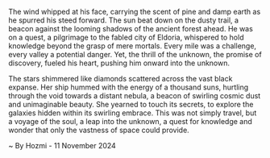 
The wind whipped at his face, carrying the scent of pine and damp earth as he spurred his steed forward. The sun beat down on the dusty trail, a beacon against the looming shadows of the ancient forest ahead. He was on a quest, a pilgrimage to the fabled city of Eldoria, whispered to hold knowledge beyond the grasp of mere mortals. Every mile was a challenge, every valley a potential danger. Yet, the thrill of the unknown, the promise of discovery, fueled his heart, pushing him onward into the unknown.

The stars shimmered like diamonds scattered across the vast black expanse. Her ship hummed with the energy of a thousand suns, hurtling through the void towards a distant nebula, a beacon of swirling cosmic dust and unimaginable beauty. She yearned to touch its secrets, to explore the galaxies hidden within its swirling embrace. This was not simply travel, but a voyage of the soul, a leap into the unknown, a quest for knowledge and wonder that only the vastness of space could provide. 

~ By Hozmi - 11 November 2024
